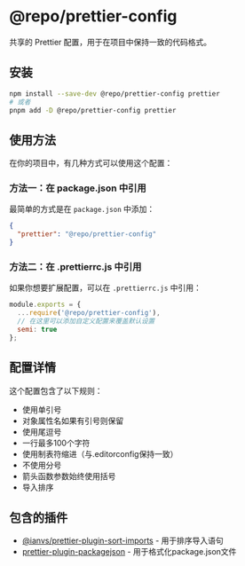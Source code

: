 # @repo/prettier-config

共享的 Prettier 配置，用于在项目中保持一致的代码格式。

## 安装

```bash
npm install --save-dev @repo/prettier-config prettier
# 或者
pnpm add -D @repo/prettier-config prettier
```

## 使用方法

在你的项目中，有几种方式可以使用这个配置：

### 方法一：在 package.json 中引用

最简单的方式是在 `package.json` 中添加：

```json
{
  "prettier": "@repo/prettier-config"
}
```

### 方法二：在 .prettierrc.js 中引用

如果你想要扩展配置，可以在 `.prettierrc.js` 中引用：

```js
module.exports = {
  ...require('@repo/prettier-config'),
  // 在这里可以添加自定义配置来覆盖默认设置
  semi: true
};
```

## 配置详情

这个配置包含了以下规则：

- 使用单引号
- 对象属性名如果有引号则保留
- 使用尾逗号
- 一行最多100个字符
- 使用制表符缩进（与.editorconfig保持一致）
- 不使用分号
- 箭头函数参数始终使用括号
- 导入排序

## 包含的插件

- [@ianvs/prettier-plugin-sort-imports](https://github.com/ianvs/prettier-plugin-sort-imports) - 用于排序导入语句
- [prettier-plugin-packagejson](https://github.com/matzkoh/prettier-plugin-packagejson) - 用于格式化package.json文件 
